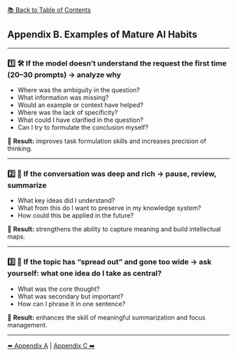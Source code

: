 [📚 Back to Table of Contents](../../README.md)

## Appendix B. Examples of Mature AI Habits

---

### 1️⃣ 🛠 If the model doesn’t understand the request the first time (20–30 prompts) → analyze why
- Where was the ambiguity in the question?  
- What information was missing?  
- Would an example or context have helped?  
- Where was the lack of specificity?  
- What could I have clarified in the question?  
- Can I try to formulate the conclusion myself?  

📌 **Result:** improves task formulation skills and increases precision of thinking.

---

### 2️⃣ 📘 If the conversation was deep and rich → pause, review, summarize
- What key ideas did I understand?  
- What from this do I want to preserve in my knowledge system?  
- How could this be applied in the future?  

📌 **Result:** strengthens the ability to capture meaning and build intellectual maps.

---

### 3️⃣ 🧩 If the topic has “spread out” and gone too wide → ask yourself: what one idea do I take as central?
- What was the core thought?  
- What was secondary but important?  
- How can I phrase it in one sentence?  

📌 **Result:** enhances the skill of meaningful summarization and focus management.

---

[⬅️ Appendix A](appendixa.md) | [Appendix C ➡️](appendixc.md)
